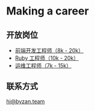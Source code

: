 # Making a career

## 开放岗位
- [前端开发工程师（8k - 20k）](https://github.com/Byzanteam/handbook/blob/master/hiring/frontend.md)
- [Ruby 工程师（10k - 20k）](https://github.com/Byzanteam/handbook/blob/master/hiring/ruby.md)
- [运维工程师（7k - 15k）](https://github.com/Byzanteam/handbook/blob/master/hiring/operations.md)

## 联系方式
hi@byzan.team
